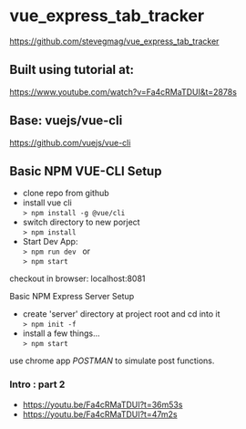 # vue_express_tab_tracker

<https://github.com/stevegmag/vue_express_tab_tracker>

## Built using tutorial at:
https://www.youtube.com/watch?v=Fa4cRMaTDUI&t=2878s

## Base: vuejs/vue-cli
<https://github.com/vuejs/vue-cli>


## Basic NPM VUE-CLI Setup

- clone repo from github
- install vue cli <br>
`> npm install -g @vue/cli `
- switch directory to new porject <br>
`> npm install `
- Start Dev App: <br>
`> npm run dev `
or <br>
 `> npm start `

checkout in browser: localhost:8081

Basic NPM Express Server Setup
- create 'server' directory at project root and cd into it <br>
`> npm init -f `
- install a few things... <br>
`> npm start `

use chrome app *POSTMAN* to simulate post functions.


### Intro : part 2
- https://youtu.be/Fa4cRMaTDUI?t=36m53s
- https://youtu.be/Fa4cRMaTDUI?t=47m2s
